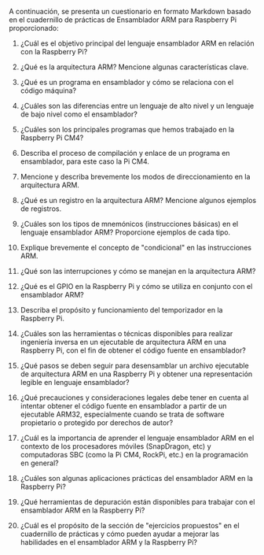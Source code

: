 


A continuación, se presenta un cuestionario en formato Markdown basado en el cuadernillo de prácticas de Ensamblador ARM para Raspberry Pi proporcionado:

1. ¿Cuál es el objetivo principal del lenguaje ensamblador ARM en relación con la Raspberry Pi?

2. ¿Qué es la arquitectura ARM? Mencione algunas características clave.

3. ¿Qué es un programa en ensamblador y cómo se relaciona con el código máquina?

4. ¿Cuáles son las diferencias entre un lenguaje de alto nivel y un lenguaje de bajo nivel como el ensamblador?

5. ¿Cuáles son los principales programas que hemos trabajado en la Raspberry Pi CM4?

6. Describa el proceso de compilación y enlace de un programa en ensamblador, para este caso la Pi CM4.

7. Mencione y describa brevemente los modos de direccionamiento en la arquitectura ARM.

8. ¿Qué es un registro en la arquitectura ARM? Mencione algunos ejemplos de registros.

9. ¿Cuáles son los tipos de mnemónicos (instrucciones básicas) en el lenguaje ensamblador ARM? Proporcione ejemplos de cada tipo.

10. Explique brevemente el concepto de "condicional" en las instrucciones ARM.

11. ¿Qué son las interrupciones y cómo se manejan en la arquitectura ARM?

12. ¿Qué es el GPIO en la Raspberry Pi y cómo se utiliza en conjunto con el ensamblador ARM?

13. Describa el propósito y funcionamiento del temporizador en la Raspberry Pi.

14. ¿Cuáles son las herramientas o técnicas disponibles para realizar ingeniería inversa en un ejecutable de arquitectura ARM en una Raspberry Pi, con el fin de obtener el código fuente en ensamblador?

15. ¿Qué pasos se deben seguir para desensamblar un archivo ejecutable de arquitectura ARM en una Raspberry Pi y obtener una representación legible en lenguaje ensamblador?

16. ¿Qué precauciones y consideraciones legales debe tener en cuenta al intentar obtener el código fuente en ensamblador a partir de un ejecutable ARM32, especialmente cuando se trata de software propietario o protegido por derechos de autor?

17. ¿Cuál es la importancia de aprender el lenguaje ensamblador ARM en el contexto de los procesadores móviles (SnapDragon, etc) y computadoras SBC (como la Pi CM4, RockPi, etc.) en la programación en general?

18. ¿Cuáles son algunas aplicaciones prácticas del ensamblador ARM en la Raspberry Pi?

19. ¿Qué herramientas de depuración están disponibles para trabajar con el ensamblador ARM en la Raspberry Pi?

20. ¿Cuál es el propósito de la sección de "ejercicios propuestos" en el cuadernillo de prácticas y cómo pueden ayudar a mejorar las habilidades en el ensamblador ARM y la Raspberry Pi?
